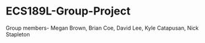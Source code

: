 # ECS189L-Group-Project
Group members- Megan Brown, Brian Coe, David Lee, Kyle Catapusan, Nick Stapleton

